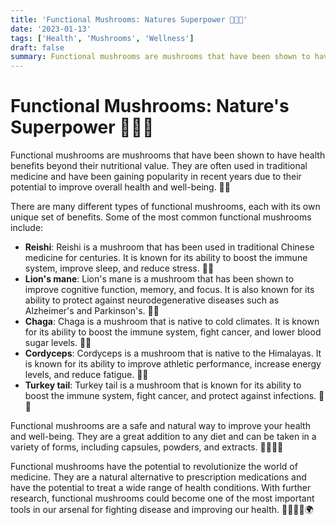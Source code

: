 ```yaml
---
title: 'Functional Mushrooms: Natures Superpower 🍄💊🌿'
date: '2023-01-13'
tags: ['Health', 'Mushrooms', 'Wellness']
draft: false
summary: Functional mushrooms are mushrooms that have been shown to have health benefits beyond their nutritional value. They are often used in traditional medicine and have been gaining popularity in recent years due to their potential to improve overall health and well-being. 
---
```


# Functional Mushrooms: Nature's Superpower 🍄💊🌿

Functional mushrooms are mushrooms that have been shown to have health benefits beyond their nutritional value. They are often used in traditional medicine and have been gaining popularity in recent years due to their potential to improve overall health and well-being. 🧬🧪

There are many different types of functional mushrooms, each with its own unique set of benefits. Some of the most common functional mushrooms include:

- **Reishi**: Reishi is a mushroom that has been used in traditional Chinese medicine for centuries. It is known for its ability to boost the immune system, improve sleep, and reduce stress. 💪🧠
- **Lion's mane**: Lion's mane is a mushroom that has been shown to improve cognitive function, memory, and focus. It is also known for its ability to protect against neurodegenerative diseases such as Alzheimer's and Parkinson's. 🦾🧠
- **Chaga**: Chaga is a mushroom that is native to cold climates. It is known for its ability to boost the immune system, fight cancer, and lower blood sugar levels. 🧪🔬
- **Cordyceps**: Cordyceps is a mushroom that is native to the Himalayas. It is known for its ability to improve athletic performance, increase energy levels, and reduce fatigue. 💪🦾
- **Turkey tail**: Turkey tail is a mushroom that is known for its ability to boost the immune system, fight cancer, and protect against infections. 🧬🔬

Functional mushrooms are a safe and natural way to improve your health and well-being. They are a great addition to any diet and can be taken in a variety of forms, including capsules, powders, and extracts. 👩‍⚕️👨‍⚕️

Functional mushrooms have the potential to revolutionize the world of medicine. They are a natural alternative to prescription medications and have the potential to treat a wide range of health conditions. With further research, functional mushrooms could become one of the most important tools in our arsenal for fighting disease and improving our health. 👨‍🔬👩‍🔬🌍

